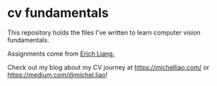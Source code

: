 # cv fundamentals

This repository holds the files I've written to learn computer vision fundamentals.

Assignments come from [Erich Liang.](https://www.linkedin.com/in/erlian/)

Check out my blog about my CV journey at https://michelliao.com/ or https://medium.com/@michel.liao!
